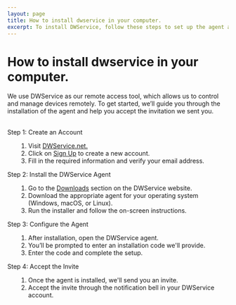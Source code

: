 ```yaml
---
layout: page
title: How to install dwservice in your computer.
excerpt: To install DWService, follow these steps to set up the agent and accept our invitation for remote access.
---
```


<h1>How to install dwservice in your computer.</h1>

We use DWService as our remote access tool, which allows us to control and manage devices remotely. To get started, we’ll guide you through the installation of the agent and help you accept the invitation we sent you.
<br>
<br>
<p>Step 1: Create an Account</p>
<ul class="post-list1">
    <ol>
      <li>Visit <a href="https://www.dwservice.net/en/home.html" target="_blank" class="author-name">DWService.net.</a></li>
      <li>Click on <a href="{{ site.baseurl }}/get-help/dwservice-sign-up/" target="_blank" class="author-name">Sign Up</a> to create a new account.</li>
      <li>Fill in the required information and verify your email address.</li>
    </ol>
</ul>
<p>Step 2: Install the DWService Agent</p>
<ul class="post-list1">
    <ol>
      <li>Go to the <a href="https://www.dwservice.net/en/download.html" target="_blank" class="author-name">Downloads</a> section on the DWService website.</li>
      <li>Download the appropriate agent for your operating system (Windows, macOS, or Linux).</li>
      <li>Run the installer and follow the on-screen instructions.</li>
    </ol>
</ul>
<p>Step 3: Configure the Agent</p>
<ul class="post-list1">
    <ol>
      <li>After installation, open the DWService agent.</li>
      <li>You’ll be prompted to enter an installation code we'll provide.</li>
      <li>Enter the code and complete the setup.</li>
    </ol>
</ul>
<p>Step 4: Accept the Invite</p>
<ul class="post-list1">
    <ol>
      <li>Once the agent is installed, we'll send you an invite.</li>
      <li>Accept the invite through the notification bell in your DWService account.</li>
    </ol>
</ul>